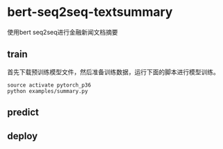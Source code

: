 # bert-seq2seq-textsummary

使用bert seq2seq进行金融新闻文档摘要

## train

首先下载预训练模型文件，然后准备训练数据，运行下面的脚本进行模型训练。
~~~
source activate pytorch_p36
python examples/summary.py
~~~

## predict

## deploy